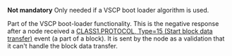 **Not mandatory** Only needed if a VSCP boot loader algorithm is used.

Part of the VSCP boot-loader functionality. This is the negative response after a node received
a [CLASS1.PROTOCOL, Type=15 (Start block data transfer)](./class1.protocol.md#type15) event (a part of a block). 
It is sent by the node as a validation that it can't handle the block data transfer. 
